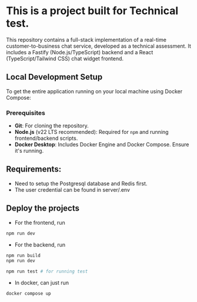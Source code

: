 # This is a project built for Technical test.

This repository contains a full-stack implementation of a real-time customer-to-business chat service, developed as a technical assessment. It includes a Fastify (Node.js/TypeScript) backend and a React (TypeScript/Tailwind CSS) chat widget frontend.

## Local Development Setup

To get the entire application running on your local machine using Docker Compose:

### Prerequisites

-   **Git**: For cloning the repository.
-   **Node.js** (v22 LTS recommended): Required for `npm` and running frontend/backend scripts.
-   **Docker Desktop**: Includes Docker Engine and Docker Compose. Ensure it's running.

## Requirements:

-   Need to setup the Postgresql database and Redis first.
-   The user credential can be found in server/.env

## Deploy the projects

-   For the frontend, run

```bash
npm run dev
```

-   For the backend, run

```bash
npm run build
npm run dev

npm run test # for running test
```

-   In docker, can just run

```bash
docker compose up
```
